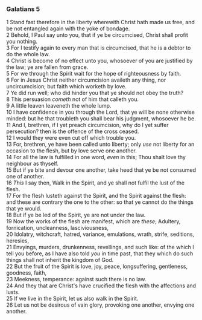 ### Galatians 5

1 Stand fast therefore in the liberty wherewith Christ hath made us free, and be not entangled again with the yoke of bondage.  
2 Behold, I Paul say unto you, that if ye be circumcised, Christ shall profit you nothing.  
3 For I testify again to every man that is circumcised, that he is a debtor to do the whole law.  
4 Christ is become of no effect unto you, whosoever of you are justified by the law; ye are fallen from grace.  
5 For we through the Spirit wait for the hope of righteousness by faith.  
6 For in Jesus Christ neither circumcision availeth any thing, nor uncircumcision; but faith which worketh by love.  
7 Ye did run well; who did hinder you that ye should not obey the truth?  
8 This persuasion *cometh* not of him that calleth you.  
9 A little leaven leaveneth the whole lump.  
10 I have confidence in you through the Lord, that ye will be none otherwise minded: but he that troubleth you shall bear his judgment, whosoever he be.  
11 And I, brethren, if I yet preach circumcision, why do I yet suffer persecution? then is the offence of the cross ceased.  
12 I would they were even cut off which trouble you.  
13 For, brethren, ye have been called unto liberty; only *use* not liberty for an occasion to the flesh, but by love serve one another.  
14 For all the law is fulfilled in one word, *even* in this; Thou shalt love thy neighbour as thyself.  
15 But if ye bite and devour one another, take heed that ye be not consumed one of another.  
16 *This* I say then, Walk in the Spirit, and ye shall not fulfil the lust of the flesh.  
17 For the flesh lusteth against the Spirit, and the Spirit against the flesh: and these are contrary the one to the other: so that ye cannot do the things that ye would.  
18 But if ye be led of the Spirit, ye are not under the law.  
19 Now the works of the flesh are manifest, which are *these*; Adultery, fornication, uncleanness, lasciviousness,  
20 Idolatry, witchcraft, hatred, variance, emulations, wrath, strife, seditions, heresies,  
21 Envyings, murders, drunkenness, revellings, and such like: of the which I tell you before, as I have also told *you* in time past, that they which do such things shall not inherit the kingdom of God.  
22 But the fruit of the Spirit is love, joy, peace, longsuffering, gentleness, goodness, faith,  
23 Meekness, temperance: against such there is no law.  
24 And they that are Christ's have crucified the flesh with the affections and lusts.  
25 If we live in the Spirit, let us also walk in the Spirit.  
26 Let us not be desirous of vain glory, provoking one another, envying one another.  
